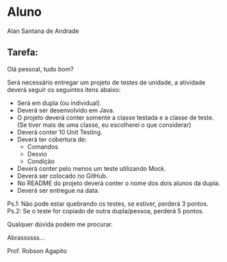 # Aluno
Alan Santana de Andrade

## Tarefa:

Olá pessoal, tudo bom?

Será necessário entregar um projeto de testes de unidade, a atividade deverá seguir os seguintes itens abaixo:

- Será em dupla (ou individual).
- Deverá ser desenvolvido em Java.
- O projeto deverá conter somente a classe testada e a classe de teste. (Se tiver mais de uma classe, eu escolherei o que considerar)
- Deverá conter 10 Unit Testing.
- Deverá ter cobertura de:
  - Comandos 
  - Desvio
  - Condição
- Deverá conter pelo menos um teste utilizando Mock.
- Deverá ser colocado no GitHub.
- No README do projeto deverá conter o nome dos dois alunos da dupla.
- Deverá ser entregue na data.

Ps.1: Não pode estar quebrando os testes, se estiver, perderá 3 pontos.
Ps.2: Se o teste for copiado de outra dupla/pessoa, perderá 5 pontos.

Qualquer dúvida podem me procurar.

Abrassssss...

Prof. Robson Agapito
